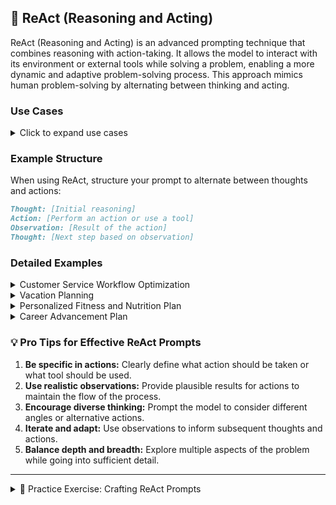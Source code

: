 ## 🤔 ReAct (Reasoning and Acting)

ReAct (Reasoning and Acting) is an advanced prompting technique that combines reasoning with action-taking. It allows the model to interact with its environment or external tools while solving a problem, enabling a more dynamic and adaptive problem-solving process. This approach mimics human problem-solving by alternating between thinking and acting.

### Use Cases

<details>
<summary>Click to expand use cases</summary>

- **Interactive problem-solving:** Allows for real-time adjustments based on new information
- **Information retrieval and synthesis:** Enables the model to gather and process information from various sources
- **Decision-making in dynamic environments:** Facilitates adaptive decision-making in changing scenarios

</details>

### Example Structure

When using ReAct, structure your prompt to alternate between thoughts and actions:

```markdown
Thought: [Initial reasoning]
Action: [Perform an action or use a tool]
Observation: [Result of the action]
Thought: [Next step based on observation]
```

### Detailed Examples

<details>
<summary>Customer Service Workflow Optimization</summary>

**Prompt:** Let's use the ReAct method of prompting to optimize our customer service workflow:

Thought: We need to analyze our current performance first.
Action: Query CRM system for average response time, resolution rate, and customer satisfaction scores over the last quarter.
Observation: Average response time is 4 hours, resolution rate is 85%, and customer satisfaction score is 7.5/10.

Thought: These metrics seem suboptimal. Let's check customer feedback for common complaints.
Action: Analyze recent customer feedback surveys for recurring themes.
Observation: Many customers complain about long wait times and having to repeat information to multiple agents.

[Continue with the remaining steps...]

Now, apply this ReAct process to optimize another aspect of your business operations, such as inventory management or employee onboarding.

</details>

<details>
<summary>Vacation Planning</summary>

**Prompt:** Let's use the ReAct method of prompting to plan a vacation:

Thought: We need to start by comparing potential destinations.
Action: Search travel websites for top-rated destinations within our budget and preferred climate.
Observation: Three destinations fit our criteria: Bali, Croatia, and Costa Rica.

Thought: Let's compare flight prices to these destinations.
Action: Check flight comparison websites for prices during our preferred travel dates.
Observation: Flights to Bali are most expensive, while Croatia offers the best deals.

[Continue with the remaining steps...]

Now, apply this ReAct process to plan a different type of trip, such as a road trip or a city break, using real-time information from travel websites.

</details>

<details>
<summary>Personalized Fitness and Nutrition Plan</summary>

**Prompt:** Let's use ReAct method of prompting to create a personalized fitness and nutrition plan:

Thought: We need to start by assessing current fitness level and health status.
Action: Input age, height, weight, and activity level into a BMI calculator.
Observation: BMI is 27.5, which falls in the overweight category.

Thought: We should set specific fitness goals.
Action: Use a SMART goal setting template to define fitness objectives.
Observation: Goal set: Lose 10% body weight in 6 months and run a 5K race.

[Continue with the remaining steps...]

Now, apply this ReAct process to create a wellness plan for managing a specific health condition, such as high blood pressure or diabetes, using reputable health websites and tools.

</details>

<details>
<summary>Career Advancement Plan</summary>

**Prompt:** Let's use ReAct method of prompting to create a career advancement plan:

Thought: We need to start by assessing current skills and identifying gaps.
Action: Take an online skills assessment test relevant to your industry.
Observation: Test results show strong leadership skills but a need for improvement in data analysis.

Thought: Let's research in-demand skills in the industry.
Action: Check job postings and industry reports for frequently mentioned skills.
Observation: Data visualization and machine learning are highly sought after in current job listings.

[Continue with the remaining steps...]

Now, apply this ReAct process to create a professional development plan for a different career goal, such as transitioning to a new industry or starting a business, using real job market data and learning resources.

</details>

### 💡 Pro Tips for Effective ReAct Prompts

1. **Be specific in actions:** Clearly define what action should be taken or what tool should be used.
2. **Use realistic observations:** Provide plausible results for actions to maintain the flow of the process.
3. **Encourage diverse thinking:** Prompt the model to consider different angles or alternative actions.
4. **Iterate and adapt:** Use observations to inform subsequent thoughts and actions.
5. **Balance depth and breadth:** Explore multiple aspects of the problem while going into sufficient detail.

---

<details>
<summary>📝 Practice Exercise: Crafting ReAct Prompts</summary>

1. Choose a complex, multi-step problem from your field of interest or daily life.
2. Write a ReAct prompt that guides the AI through the problem-solving process, including at least 5 Thought-Action-Observation cycles.
3. Test your prompt with an AI model and evaluate the response.
4. Refine your prompt to improve the logical flow and problem-solving approach.
5. Share your original prompt, the AI's response, and your refined version in the comments below.

This exercise will help you master the art of creating effective ReAct prompts for various scenarios.

</details>
